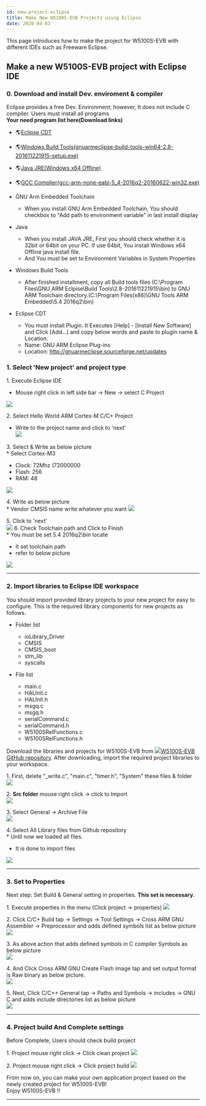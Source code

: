 ```yaml
---
id: new-project-eclipse
title: Make New W5100S-EVB Projects using Eclipse
date: 2020-04-03
---
```


This page introduces how to make the project for W5100S-EVB with
different IDEs such as Freeware Eclipse.

## Make a new W5100S-EVB project with Eclipse IDE

### 0\. Download and install Dev. enviroment & compiler

Eclipse provides a free Dev. Environment; however, It does not include C
compiler. Users must install all programs  
**Your need program list here(Download links)**  
  * 🌎[Eclipse
CDT](http://www.eclipse.org/downloads/packages/eclipse-ide-cc-developers/neon3rc3)

  - 🌎[Windows Build
    Tools(gnuarmeclipse-build-tools-win64-2.8-201611221915-setup.exe)](https://github.com/gnu-mcu-eclipse/windows-build-tools/releases/tag/v2.8)
  - 🌎[Java JRE(Windows x64
    Offline)](http://www.oracle.com/technetwork/java/javase/downloads/jre8-downloads-2133155.html)
  - 🌎[GCC
    Complier(gcc-arm-none-eabi-5\_4-2016q2-20160622-win32.exe)](https://launchpad.net/gcc-arm-embedded/5.0/5-2016-q2-update)  



  - GNU Arm Embedded Toolchain
      - When you install GNU Arm Embedded Toolchain, You should checkbox
        to "Add path to environment variable" in last install display
  - Java
      - When you install JAVA JRE, First you should check whether it is
        32bit or 64bit on your PC. If use 64bit, You install Windows x64
        Offline java install file.
      - And You must be set to Environment Variables in System
        Properties



  - Windows Build Tools
      - After finished installment, copy all Build tools files
        (C:\\Program Files\\GNU ARM Eclpise\\Build
        Tools\\2.8-201611221915\\bin) to GNU ARM Toolchain
        directory.(C:\\Program Files(x86)\\GNU Tools ARM Embedded\\5.4
        2016q2\\bin)



  - Eclipse CDT
      - You must install Plugin. It Executes \[Help\] - \[Install New
        Software\] and Click \[Add...\] and copy below words and paste
        to plugin name & Location.
      - Name: GNU ARM Eclipse Plug-ins
      - Location: <http://gnuarmeclipse.sourceforge.net/updates>

### 1\. Select 'New project' and project type

1\. Execute Eclipse IDE

  - Mouse right click in left side bar -\> New -\> select C Project

![](https://d3cmhcsnvv7jc.cloudfront.net/docs/img/products/w5100s/w5100s_evb/e_tools_set1.png)

2\. Select Hello World ARM Cortex-M C/C+ Project

  - Write to the project name and click to 'next'  
    ![](https://d3cmhcsnvv7jc.cloudfront.net/docs/img/products/w5100s/w5100s_evb/e_tools_set2.png)

3\. Select & Write as below picture  
\* Select Cortex-M3

  - Clock: 72Mhz (72000000
  - Flash: 256
  - RAM: 48

![](https://d3cmhcsnvv7jc.cloudfront.net/docs/img/products/w5100s/w5100s_evb/e_tools_set3.png)

4\. Write as below picture  
\* Vendor CMSIS name write whatever you want
![](https://d3cmhcsnvv7jc.cloudfront.net/docs/img/products/w5100s/w5100s_evb/e_tools_set4.png)

5\. Click to 'next'  
![](https://d3cmhcsnvv7jc.cloudfront.net/docs/img/products/w5100s/w5100s_evb/e_tools_set5.png)
6\. Check Toolchain path and Click to Finish  
\* You must be set 5.4 2016q2\\bin locate

  - It set toolchain path
  - refer to below picture

![](https://d3cmhcsnvv7jc.cloudfront.net/docs/img/products/w5100s/w5100s_evb/e_tools_set6.png)

-----

### 2\. Import libraries to Eclipse IDE workspace

You should import provided library projects to your new project for easy
to configure. This is the required library components for new projects
as follows.  

  - Folder list
      - ioLibrary\_Driver
      - CMSIS
      - CMSIS\_boot
      - stm\_lib
      - syscalls



  - File list
      - main.c
      - HALInit.c
      - HALInit.h
      - msgq.c
      - msgq.h
      - serialCommand.c
      - serialCommand.h
      - W5100SRelFunctions.c
      - W5100SRelFunctions.h

Download the libraries and projects for W5100S-EVB from
![](https://d3cmhcsnvv7jc.cloudfront.net/docs/img/products/w5500/w5500_evb/icons/link.png)[W5100S-EVB GitHub
repository](https://github.com/Wiznet/W5100S-EVB). After downloading,
import the required project libraries to your workspace.

1\. First, delete "\_write.c", "main.c", "timer.h", "System" these files
& folder  
![](https://d3cmhcsnvv7jc.cloudfront.net/docs/img/products/w5100s/w5100s_evb/e_tools_set7-2.png)

2\. **Src folder** mouse right click -\> click to Import  
![](https://d3cmhcsnvv7jc.cloudfront.net/docs/img/products/w5100s/w5100s_evb/e_tools_set8.png)

3\. Select General -\> Archive File  
![](https://d3cmhcsnvv7jc.cloudfront.net/docs/img/products/w5100s/w5100s_evb/e_tools_set9.png)

4\. Select All Library files from Github repository  
\* Until now we loaded all files.

  - It is done to import files

![](https://d3cmhcsnvv7jc.cloudfront.net/docs/img/products/w5100s/w5100s_evb/e_tools_set10.png)

-----

### 3\. Set to Properties

Next step: Set Build & General setting in properties. **This set is necessary.**

1\. Execute properties in the menu (Click project -\> properties)
![](https://d3cmhcsnvv7jc.cloudfront.net/docs/img/products/w5100s/w5100s_evb/e_tools_set11.png)

2\. Click C/C+ Build tap -\> Settings -\> Tool Settings -\> Cross ARM
GNU Assembler -\> Preprocessor and adds defined symbols list as below
picture  
![](https://d3cmhcsnvv7jc.cloudfront.net/docs/img/products/w5100s/w5100s_evb/e_tools_set12.png)

3\. As above action that adds defined symbols in C compiler Symbols as
below picture  
![](https://d3cmhcsnvv7jc.cloudfront.net/docs/img/products/w5100s/w5100s_evb/e_tools_set13.png)

4\. And Click Cross ARM GNU Create Flash image tap and set output format
is Raw binary as below picture.  
![](https://d3cmhcsnvv7jc.cloudfront.net/docs/img/products/w5100s/w5100s_evb/e_tools_set14.png)

5\. Next, Click C/C++ General tap -\> Paths and Symbols -\> includes -\>
GNU C and adds include directories list as below picture  
![](https://d3cmhcsnvv7jc.cloudfront.net/docs/img/products/w5100s/w5100s_evb/e_tools_set16.png)

-----

### 4\. Project build And Complete settings

Before Complete, Users should check build project

1\. Project mouse right click -\> Click clean project
![](https://d3cmhcsnvv7jc.cloudfront.net/docs/img/products/w5100s/w5100s_evb/e_tools_set17.png)

2\. Project mouse right click -\> Click project build
![](https://d3cmhcsnvv7jc.cloudfront.net/docs/img/products/w5100s/w5100s_evb/e_tools_set18.png)

From now on, you can make your own application project based on the
newly created project for W5100S-EVB\!  
Enjoy W5100S-EVB \!\!

-----
